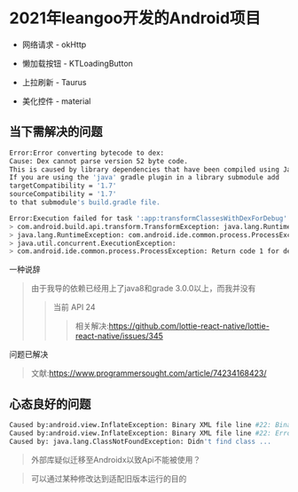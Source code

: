 # 2021年leangoo开发的Android项目

 - 网络请求 - okHttp

 - 懒加载按钮 - KTLoadingButton

 - 上拉刷新 - Taurus

 - 美化控件 - material

## 当下需解决的问题

``` Bash
Error:Error converting bytecode to dex:
Cause: Dex cannot parse version 52 byte code.
This is caused by library dependencies that have been compiled using Java 8 or above.
If you are using the 'java' gradle plugin in a library submodule add 
targetCompatibility = '1.7'
sourceCompatibility = '1.7'
to that submodule's build.gradle file.
```

``` Bash
Error:Execution failed for task ':app:transformClassesWithDexForDebug'.
> com.android.build.api.transform.TransformException: java.lang.RuntimeException: 
> java.lang.RuntimeException: com.android.ide.common.process.ProcessException: 
> java.util.concurrent.ExecutionException: 
> com.android.ide.common.process.ProcessException: Return code 1 for dex process
```

一种说辞
> 由于我导的依赖已经用上了java8和grade 3.0.0以上，而我并没有
>> 当前 API 24
>>> 相关解决:https://github.com/lottie-react-native/lottie-react-native/issues/345

问题已解决
> 文献:https://www.programmersought.com/article/74234168423/

## 心态良好的问题

``` Bash
Caused by:android.view.InflateException: Binary XML file line #22: Binary XML file line #22: Error inflating class ...
Caused by:android.view.InflateException: Binary XML file line #22: Error inflating class
Caused by: java.lang.ClassNotFoundException: Didn't find class ...
```
> 外部库疑似迁移至Androidx以致Api不能被使用？

> 可以通过某种修改达到适配旧版本运行的目的
